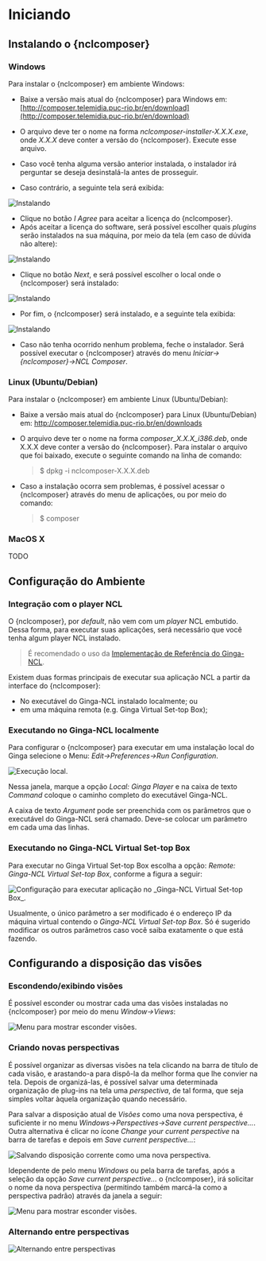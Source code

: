 # Iniciando #
## Instalando o {nclcomposer} ##
### Windows ###

Para instalar o {nclcomposer} em ambiente Windows:

  * Baixe a versão mais atual do {nclcomposer} para Windows em:
    [http://composer.telemidia.puc-rio.br/en/download](http://composer.telemidia.puc-rio.br/en/download)

  * O arquivo deve ter o nome na forma _nclcomposer-installer-X.X.X.exe_, onde
    _X.X.X_ deve conter a versão do {nclcomposer}. Execute esse arquivo.

  * Caso você tenha alguma versão anterior instalada, o instalador irá
    perguntar se deseja desinstalá-la antes de prosseguir.

  * Caso contrário, a seguinte tela será exibida:

![](../img/cap3_install_1.png "Instalando")

  * Clique no botão _I Agree_ para aceitar a licença do {nclcomposer}.
  * Após aceitar a licença do software, será possível escolher quais _plugins_
    serão instalados na sua máquina, por meio da tela (em caso de dúvida não
    altere):

![](../img/cap3_install_2.png "Instalando")

  * Clique no botão _Next_, e será possível escolher o local onde o
	{nclcomposer} será instalado:

![](../img/cap3_install_3.png "Instalando")

  * Por fim, o {nclcomposer} será instalado, e a seguinte tela exibida:
  
![](../img/cap3_install_4.png "Instalando")

  * Caso não tenha ocorrido nenhum problema, feche o instalador. Será possível 
    executar o {nclcomposer} através do menu _Iniciar->{nclcomposer}->NCL 
    Composer_.

### Linux (Ubuntu/Debian) ###

Para instalar o {nclcomposer} em ambiente Linux (Ubuntu/Debian):

  * Baixe a versão mais atual do {nclcomposer} para Linux (Ubuntu/Debian) em:
    http://composer.telemidia.puc-rio.br/en/downloads
  * O arquivo deve ter o nome na forma _composer_X.X.X_i386.deb_, onde
    X.X.X deve conter a versão do {nclcomposer}. Para instalar o arquivo que foi
    baixado, execute o seguinte comando na linha de comando:

    > $ dpkg -i nclcomposer-X.X.X.deb

  * Caso a instalação ocorra sem problemas, é possível acessar o
    {nclcomposer} através do menu de aplicações, ou por meio do comando:

	> $ composer

### MacOS X ###

TODO
<!--
// Instalando um player NCL
// ~~~~~~~~~~~~~~~~~~~~~~~~
// O {nclcomposer}, por _default_, não vem com um _player_ NCL embutido. Dessa
// forma, para executar suas aplicações, será necessário que você tenha algum
// player NCL instalado.
// 
// É recomendado o uso da Implementação de Referência do
// http://www.ginga.org.br[Ginga-NCL]. As subseções a seguir detalham como
// instalar a Implementação de Referência do Ginga-NCL nos principais sistemas
// operacionais.
// 
// Implementação de Referência do Ginga-NCL
// ^^^^^^^^^^^^^^^^^^^^^^^^^^^^^^^^^^^^^^^^
// .Windows
// [NOTE]
// ========
// Para instalar o _Ginga4Windows_ (versão da implementação de referência do
// Ginga-NCL para a plataforma Windows):
// 
//  . Baixe a versão mais atual do _Ginga4Windows_ em:
// 	http://www.gingancl.org.br/en/ferramentas.
// 	. O arquivo deve ter o nome da forma _ginga-v.X.X.X-win32.exe_, onde _X.X.X_
// 	informa a versão mais atual. Execute esse arquivo e a seguinte tela deve
// 	aparecer:
// 
// 	TODO: Image.
// 
// 	. Caso a máquina na qual está instalando, não tenha as dependências
// 	necessárias o instalador irá automaticamente baixá-las da Internet.
// 
// Possíveis problemas::
// TODO
// ========
// 
// .Linux
// [NOTE]
// ======
// Até o momento da escrita deste manual ainda não existe um instalador da
// Implementação de Referência para a plataforma Linux. Sendo assim, caso deseje
// instalá-lo em uma máquina com sistema operacional Linux será necessário
// baixar e compilar o código-fonte.
// 
// Mais informações podem ser encontradas em:
// http://svn.softwarepublico.gov.br/trac/ginga/wiki/Building_Wiki_GingaNCL.
// ======
// 
// .MacOS X
// [NOTE]
// ========
// Até o momento da escrita deste manual ainda não existe um instalador da
// Implementação de Referência para a plataforma MacOS X. Sendo assim, caso
// deseje instalá-lo em uma máquina com sistema operacional MacOS X será
// necessário baixar e compilar o código-fonte.
// 
// Mais informações podem ser encontradas em:
// http://svn.softwarepublico.gov.br/trac/ginga/wiki/Building_Wiki_GingaNCL.
// ========
// 
// Ginga-NCL Virtual Set-top box
// ^^^^^^^^^^^^^^^^^^^^^^^^^^^^^
// .Windows
// [NOTE]
// ========
// TODO
// ========
// 
// .Linux (Ubuntu/Debian)
// [NOTE]
// ========
// TODO
// ========
// 
// .MacOS X
-->

## Configuração do Ambiente ##
### Integração com o player NCL ###

O {nclcomposer}, por _default_, não vem com um _player_ NCL embutido. Dessa
forma, para executar suas aplicações, será necessário que você tenha algum
player NCL instalado.

  > É recomendado o uso da [Implementação de Referência do
  > Ginga-NCL](http://www.ginga.org.br).


Existem duas formas principais de executar sua aplicação NCL a partir da
interface do {nclcomposer}:

 * No executável do Ginga-NCL instalado localmente; ou
 * em uma máquina remota (e.g. Ginga Virtual Set-top Box);


### Executando no Ginga-NCL localmente ###
Para configurar o {nclcomposer} para executar em uma instalação local do Ginga
selecione o Menu: _Edit->Preferences->Run Configuration_.

![](../img/nclcomposer-run-config-local.png "Execução local.")

Nessa janela, marque a opção _Local: Ginga Player_ e na caixa de texto
_Command_ coloque o caminho completo do executável Ginga-NCL.

A caixa de texto _Argument_ pode ser preenchida com os parâmetros que o
executável do Ginga-NCL será chamado. Deve-se colocar um parâmetro em cada
uma das linhas.

### Executando no Ginga-NCL Virtual Set-top Box ###
Para executar no Ginga Virtual Set-top Box escolha a opção: _Remote: Ginga-NCL
Virtual Set-top Box_, conforme a figura a seguir:

![](../img/nclcomposer-run-config-remote.png "Configuração para executar aplicação no _Ginga-NCL Virtual Set-top Box_.")

Usualmente, o único parâmetro a ser modificado é o endereço IP da máquina
virtual contendo o _Ginga-NCL Virtual Set-top Box_. Só é sugerido modificar os
outros parâmetros caso você saiba exatamente o que está fazendo.

## Configurando a disposição das visões ##

### Escondendo/exibindo visões ###
É possível esconder ou mostrar cada uma das visões instaladas no {nclcomposer}
por meio do menu _Window->Views_:

![](../img/nclcomposer-menu-hide-show-views.png "Menu para mostrar esconder visões.")

### Criando novas perspectivas ###

É possível organizar as diversas visões na tela clicando na barra de
título de cada visão, e arastando-a para dispô-la da melhor forma que lhe 
convier na tela. Depois de organizá-las, é possível salvar uma determinada
organização de plug-ins na tela uma *perspectiva*, de tal forma, que seja 
simples voltar àquela organização quando necessário.

Para salvar a disposição atual de _Visões_ como uma nova perspectiva, é
suficiente ir no menu _Windows->Perspectives->Save current perspective..._.
Outra alternativa é clicar no ícone _Change your current perspective_ na barra
de tarefas e depois em _Save current perspective..._:

![](../img/nclcomposer-save-perspective-1.png "Salvando disposição corrente como uma nova perspectiva.")

Idependente de pelo menu _Windows_ ou pela barra de tarefas, após a seleção da
opção _Save current perspective..._ o {nclcomposer}, irá solicitar o nome da
nova perspectiva (permitindo também marcá-la como a perspectiva padrão) através 
da janela a seguir:

![](../img/nclcomposer-save-perspective-2.png "Menu para mostrar esconder visões.")

### Alternando entre perspectivas ###

![](../img/nclcomposer-save-perspective-3.png "Alternando entre perspectivas")

